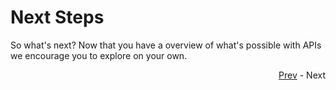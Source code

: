 # Next Steps

So what's next? Now that you have a overview of what's possible with APIs we encourage you to explore on your own. 

<div align="right">
   
   [Prev](requests.md) - Next
</div>